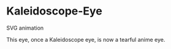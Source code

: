 # Kaleidoscope-Eye
SVG animation


This eye, once a Kaleidoscope eye, is now a tearful anime eye. 


